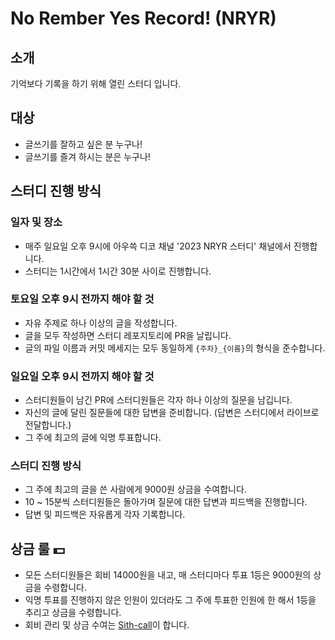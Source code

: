 # No Rember Yes Record! (NRYR)

## 소개
기억보다 기록을 하기 위해 열린 스터디 입니다.

## 대상
- 글쓰기를 잘하고 싶은 분 누구나!
- 글쓰기를 즐겨 하시는 분은 누구나!

## 스터디 진행 방식

### 일자 및 장소
- 매주 일요일 오후 9시에 아우쓱 디코 채널 '2023 NRYR 스터디' 채널에서 진행합니다.
- 스터디는 1시간에서 1시간 30분 사이로 진행합니다.

### 토요일 오후 9시 전까지 해야 할 것
- 자유 주제로 하나 이상의 글을 작성합니다.
- 글을 모두 작성하면 스터디 레포지토리에 PR을 날립니다.
- 글의 파일 이름과 커밋 메세지는 모두 동일하게 `{주차}_{이름}`의 형식을 준수합니다.

### 일요일 오후 9시 전까지 해야 할 것
- 스터디원들이 남긴 PR에 스터디원들은 각자 하나 이상의 질문을 남깁니다.
- 자신의 글에 달린 질문들에 대한 답변을 준비합니다. (답변은 스터디에서 라이브로 전달합니다.)
- 그 주에 최고의 글에 익명 투표합니다. 

### 스터디 진행 방식
- 그 주에 최고의 글을 쓴 사람에게 9000원 상금을 수여합니다.
- 10 ~ 15분씩 스터디원들은 돌아가며 질문에 대한 답변과 피드백을 진행합니다.
- 답변 및 피드백은 자유롭게 각자 기록합니다.

## 상금 룰 💵
- 모든 스터디원들은 회비 14000원을 내고, 매 스터디마다 투표 1등은 9000원의 상금을 수령합니다.
- 익명 투표를 진행하지 않은 인원이 있더라도 그 주에 투표한 인원에 한 해서 1등을 추리고 상금을 수령합니다.
- 회비 관리 및 상금 수여는 [Sith-call](https://github.com/Sith-call)이 합니다.
